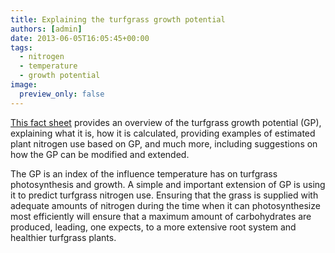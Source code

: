 ```yaml
---
title: Explaining the turfgrass growth potential
authors: [admin]
date: 2013-06-05T16:05:45+00:00
tags:
  - nitrogen
  - temperature
  - growth potential
image:
  preview_only: false
---
```


[This fact sheet](https://files.asianturfgrass.com/201306_growth_potential.pdf) provides an overview of the turfgrass growth potential (GP), explaining what it is, how it is calculated, providing examples of estimated plant nitrogen use based on GP, and much more, including suggestions on how the GP can be modified and extended.

The GP is an index of the influence temperature has on turfgrass photosynthesis and growth. A simple and important extension of GP is using it to predict turfgrass nitrogen use. Ensuring that the grass is supplied with adequate amounts of nitrogen during the time when it can photosynthesize most efficiently will ensure that a maximum amount of carbohydrates are produced, leading, one expects, to a more extensive root system and healthier turfgrass plants.
